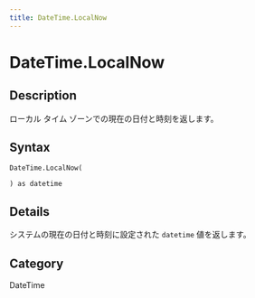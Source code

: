 ```yaml
---
title: DateTime.LocalNow
---
```


# DateTime.LocalNow


## Description

ローカル タイム ゾーンでの現在の日付と時刻を返します。


## Syntax

```powerquery
DateTime.LocalNow(

) as datetime
```


## Details

システムの現在の日付と時刻に設定された <code>datetime</code> 値を返します。



## Category
DateTime
